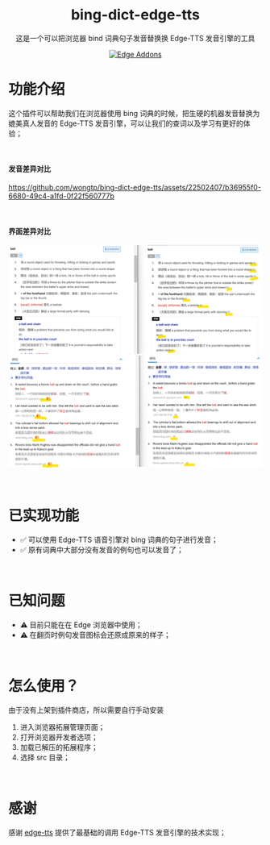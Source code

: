 <h1 align="center">bing-dict-edge-tts</h1>
<p align="center">这是一个可以把浏览器 bind 词典句子发音替换换 Edge-TTS 发音引擎的工具</p>
<p align="center">
  <a rel="noreferrer noopener" href="#"><img alt="Edge Addons" src="https://img.shields.io/badge/Edge-141e24.svg?&style=for-the-badge&logo=microsoft-edge&logoColor=white&color=blue">
  </a>  
</p>


# 功能介绍
这个插件可以帮助我们在浏览器使用 bing 词典的时候，把生硬的机器发音替换为媲美真人发音的 Edge-TTS 发音引擎，可以让我们的查词以及学习有更好的体验；

<br>

#### 发音差异对比

https://github.com/wongtp/bing-dict-edge-tts/assets/22502407/b36955f0-6680-49c4-a1fd-0f22f560777b


<br>

#### 界面差异对比
![差异对比1](assets/diff1.png)
![差异对比2](assets/diff2.png)


<br>

# 已实现功能
 - ✅ 可以使用 Edge-TTS 语音引擎对 bing 词典的句子进行发音；
 - ✅ 原有词典中大部分没有发音的例句也可以发音了；
 
<br>

# 已知问题
 - ⚠️ 目前只能在在 Edge 浏览器中使用；
 - ⚠️ 在翻页时例句发音图标会还原成原来的样子；

<br>

# 怎么使用？
由于没有上架到插件商店，所以需要自行手动安装
 1. 进入浏览器拓展管理页面；
 2. 打开浏览器开发者选项；
 3. 加载已解压的拓展程序；
 4. 选择 src 目录；

<br>

# 感谢

感谢 [edge-tts](https://github.com/M86xKC/edge-tts) 提供了最基础的调用 Edge-TTS 发音引擎的技术实现；
 
